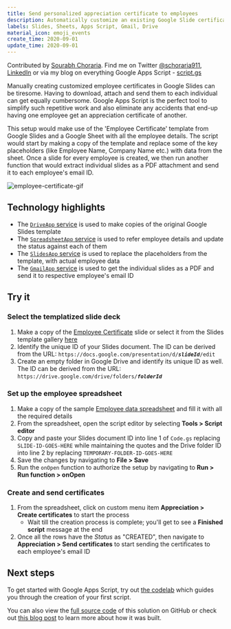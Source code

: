 ```yaml
---
title: Send personalized appreciation certificate to employees
description: Automatically customize an existing Google Slide certificate template with employee data in Google Sheets and share them using Gmail.
labels: Slides, Sheets, Apps Script, Gmail, Drive
material_icon: emoji_events
create_time: 2020-09-01
update_time: 2020-09-01
---
```


Contributed by [Sourabh Choraria](https://developers.google.com/community/experts/directory/profile/profile-sourabh_choraria). Find me on Twitter [@schoraria911](https://twitter.com/schoraria911), [LinkedIn](https://www.linkedin.com/in/schoraria/) or via my blog on everything Google Apps Script - [script.gs](https://script.gs/)

Manually creating customized employee certificates in Google Slides can be tiresome. Having to download, attach and send them to each individual can get equally cumbersome. Google Apps Script is the perfect tool to simplify such repetitive work and also eliminate any accidents that end-up having one employee get an appreciation certificate of another.

This setup would make use of the 'Employee Certificate' template from Google Slides and a Google Sheet with all the employee details. The script would start by making a copy of the template and replace some of the key placeholders (like Employee Name, Company Name etc.) with data from the sheet. Once a slide for every employee is created, we then run another function that would extract individual slides as a PDF attachment and send it to each employee's email ID.

![employee-certificate-gif](https://user-images.githubusercontent.com/37455462/91755079-25f56280-ebe8-11ea-9b19-725744400893.gif)

## Technology highlights
- The [`DriveApp` service](https://developers.google.com/apps-script/reference/drive/drive-app) is used to make copies of the original Google Slides template
- The [`SpreadsheetApp` service](https://developers.google.com/apps-script/reference/spreadsheet/spreadsheet-app) is used to refer employee details and update the status against each of them
- The [`SlidesApp` service](https://developers.google.com/apps-script/reference/slides/slides-app) is used to replace the placeholders from the template, with actual employee data
- The [`GmailApp` service](https://developers.google.com/apps-script/reference/gmail/gmail-app) is used to get the individual slides as a PDF and send it to respective employee's email ID

## Try it

### Select the templatized slide deck

1. Make a copy of the [Employee Certificate](https://docs.google.com/presentation/d/1bFj09xI7g_kbA76Xb60tYyxVdi-zrpm6zQ6gu696vKs/copy) slide or select it from the Slides template gallery [here](https://docs.google.com/presentation/u/0/?tgif=c&ftv=1)
2. Identify the unique ID of your Slides document. The ID can be derived from the URL: `https://docs.google.com/presentation/d/`_**`slideId`**_`/edit`
3. Create an empty folder in Google Drive and identify its unique ID as well. The ID can be derived from the URL: `https://drive.google.com/drive/folders/`_**`folderId`**_

### Set up the employee spreadsheet

1. Make a copy of the sample [Employee data spreadsheet](https://docs.google.com/spreadsheets/d/1cgK1UETpMF5HWaXfRE6c0iphWHhl7v-dQ81ikFtkIVk/copy) and fill it with all the required details
2. From the spreadsheet, open the script editor by selecting **Tools > Script editor**
3. Copy and paste your Slides document ID into line 1 of `Code.gs` replacing `SLIDE-ID-GOES-HERE` while maintaining the quotes and the Drive folder ID into line 2 by replacing `TEMPORARY-FOLDER-ID-GOES-HERE`
5. Save the changes by navigating to **File > Save**
6. Run the `onOpen` function to authorize the setup by navigating to **Run > Run function > onOpen**

### Create and send certificates

1. From the spreadsheet, click on custom menu item **Appreciation > Create certificates** to start the process
   - Wait till the creation process is complete; you'll get to see a **Finished script** message at the end
2. Once all the rows have the _Status_ as "CREATED", then navigate to **Appreciation > Send certificates** to start sending the certificates to each employee's email ID

## Next steps

To get started with Google Apps Script, try out [the codelab](https://codelabs.developers.google.com/codelabs/apps-script-intro) which guides you through the creation of your first script.

You can also view the [full source code](https://github.com/schoraria911/google-apps-script/blob/master/Random/Employee%20certificate/code.gs) of this solution on GitHub or check out [this blog post](https://script.gs/send-personalized-appreciation-certificate-to-employees/) to learn more about how it was built.
